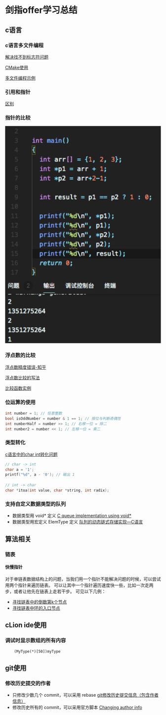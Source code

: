 # 剑指offer学习总结

## c语言

### c语言多文件编程

[解决找不到标志符问题](https://stackoverflow.com/questions/58840157/how-to-fix-undefined-symbols-for-architecture-x86-64-in-c)

[CMake使用](https://blog.csdn.net/u012150179/article/details/17852273)

[多文件编程示例](https://blog.csdn.net/candcplusplus/article/details/7317472)

### 引用和指针

[区别](https://blog.csdn.net/boy_of_god/article/details/81022316)

### 指针的比较

![指针比较示例](./picture4md/WeChat25df795e9045d90d2a91e529e38bc547.png)

### 浮点数的比较

[浮点数精度错误-知乎](https://www.zhihu.com/question/21175703)

[浮点数比较的写法](https://blog.csdn.net/jk110333/article/details/8902707)

[比较函数实例](./lib/doubleNumberEqual.h)

### 位运算的使用

```c
int number = 1; // 任意整数
bool isOddNumber = number & 1 == 1; // 按位与判断奇偶性
int numberHalf = number >> 1; // 右移一位 = 除二
int number2 = number << 1; // 左移一位 = 乘二
```

### 类型转化

[c语言中的char int转化问题](https://blog.csdn.net/mkc1989/article/details/39085711)

```c
// char -> int
char a = '1';
printf("%d", a - '0'); // 输出 1

// int -> char
char *itoa(int value, char *string, int radix);
```

### 支持自定义数据类型的队列

- 数据类型用 void* 定义 [C queue implementation using void*](https://stackoverflow.com/questions/17731958/c-queue-implementation-using-void-good-or-bad-practice)
- 数据类型用宏定义 ElemType 定义 [队列的动态链式存储实现—C语言](https://cloud.tencent.com/developer/article/1344611)

## 算法相关

### 链表

#### 快慢指针

对于单链表数据结构上的问题，当我们用一个指针不能解决问题的时候，可以尝试用两个指针来遍历链表。
可以让其中一个指针遍历速度快一些，比如一次走两步，或者让他先在链表上走若干步。
可见以下几例：
- [寻找链表中的倒数第k个节点](./cp3/findKthToTail.c)
- [寻找链表中环的入口节点](./cp3/findEntryNodeOfLoop.c)

## cLion ide使用

### 调试时显示数组的所有内容

```shell script
    (MyType(*)[50])myType
```

## git使用

### 修改历史提交的作者

- 只修改少数几个 commit，可以采用 rebase
  [git修改历史提交信息（包含作者信息）](https://blog.csdn.net/xiaowu_zhu/article/details/83024558)
- 修改历史所有的 commit，可以采用官方脚本
  [Changing author info](https://help.github.com/en/github/using-git/changing-author-info#platform-windows)
